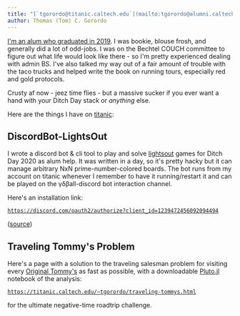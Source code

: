 ```yaml
---
title: "[`tgorordo@titanic.caltech.edu`](mailto:tgorordo@alumni.caltech.edu)"
author: Thomas (Tom) C. Gorordo
---
```

[I'm an alum who graduated in 2019](https://tom.ket.dev). I was bookie, blouse frosh, and generally did a lot of odd-jobs. 
I was on the Bechtel COUCH committee to figure out what life would look like there - so I'm pretty experienced dealing with admin BS.
I've also talked my way out of a fair amount of trouble with the taco trucks and helped write the book on running tours, especially red and gold protocols.

Crusty af now - jeez time flies - but a massive sucker if you ever want a hand with your Ditch Day stack or *anything* else.

Here are the things I have on [titanic](https://titanic.caltech.edu):

## DiscordBot-LightsOut

I wrote a discord bot & cli tool to play and solve [lightsout](https://en.wikipedia.org/wiki/Lights_Out_(game)) games for
Ditch Day 2020 as alum help. It was written in a day, so it's pretty hacky but it can manage arbitrary NxN prime-number-colored boards.
The bot runs from my account on titanic whenever I remember to have it running/restart it and can be played on the γδβall-discord bot interaction channel.

Here's an installation link: 

[`https://discord.com/oauth2/authorize?client_id=1239472456092094494`](https://discord.com/oauth2/authorize?client_id=1239472456092094494)

([source](https://github.com/tgorordo/discordbot-lightsout))

## Traveling Tommy's Problem
Here's a page with a solution to the traveling salesman problem for visiting every
[Original Tommy's](https://originaltommys.com/locations) as fast as possible,
with a downloadable [Pluto.jl](https://plutojl.org) notebook of the analysis:

[`https://titanic.caltech.edu/~tgorordo/traveling-tommys.html`](https://titanic.caltech.edu/~tgorordo/traveling-tommys)

for the ultimate negative-time roadtrip challenge.
